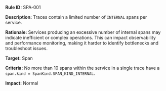 **Rule ID:** SPA-001

**Description:** Traces contain a limited number of `INTERNAL` spans per service.

**Rationale:** Services producing an excessive number of internal spans may indicate inefficient or complex operations. This can impact observability and performance monitoring, making it harder to identify bottlenecks and troubleshoot issues.

**Target:** Span

**Criteria:** No more than 10 spans within the service in a single trace have a `span.kind = SpanKind.SPAN_KIND_INTERNAL`.

**Impact:** Normal
